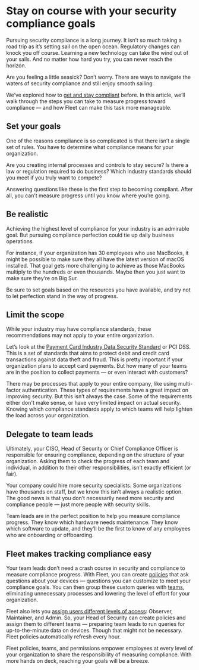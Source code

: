 # Stay on course with your security compliance goals

Pursuing security compliance is a long journey. It isn’t so much taking a road trip as it’s setting sail on the open ocean. Regulatory changes can knock you off course. Learning a new technology can take the wind out of your sails. And no matter how hard you try, you can never reach the horizon.

Are you feeling a little seasick? Don’t worry. There are ways to navigate the waters of security compliance and still enjoy smooth sailing.

We’ve explored how to [get and stay compliant](https://fleetdm.com/use-cases/get-and-stay-compliant-across-your-devices-with-fleet) before. In this article, we’ll walk through the steps you can take to measure progress toward compliance — and how Fleet can make this task more manageable.

## Set your goals

One of the reasons compliance is so complicated is that there isn’t a single set of rules. You have to determine what compliance means for your organization.

Are you creating internal processes and controls to stay secure? Is there a law or regulation required to do business? Which industry standards should you meet if you truly want to compete?

Answering questions like these is the first step to becoming compliant. After all, you can’t measure progress until you know where you’re going.

## Be realistic

Achieving the highest level of compliance for your industry is an admirable goal. But pursuing compliance perfection could tie up daily business operations.

For instance, if your organization has 30 employees who use MacBooks, it might be possible to make sure they all have the latest version of macOS installed. That goal gets more challenging to achieve as those MacBooks multiply to the hundreds or even thousands. Maybe then you just want to make sure they’re on Big Sur.

Be sure to set goals based on the resources you have available, and try not to let perfection stand in the way of progress.

## Limit the scope

While your industry may have compliance standards, these recommendations may not apply to your entire organization.

Let’s look at the [Payment Card Industry Data Security Standard](https://www.pcisecuritystandards.org/) or PCI DSS. This is a set of standards that aims to protect debit and credit card transactions against data theft and fraud. This is pretty important if your organization plans to accept card payments. But how many of your teams are in the position to collect payments — or even interact with customers?

There may be processes that apply to your entire company, like using multi-factor authentication. These types of requirements have a great impact on improving security. But this isn’t always the case. Some of the requirements either don't make sense, or have very limited impact on actual security. Knowing which compliance standards apply to which teams will help lighten the load across your organization.

## Delegate to team leads

Ultimately, your CISO, Head of Security or Chief Compliance Officer is responsible for ensuring compliance, depending on the structure of your organization. Asking them to check the progress of each team and individual, in addition to their other responsibilities, isn’t exactly efficient (or fair).

Your company could hire more security specialists. Some organizations have thousands on staff, but we know this isn’t always a realistic option. The good news is that you don’t necessarily need more security and compliance people — just more people with security skills.

Team leads are in the perfect position to help you measure compliance progress. They know which hardware needs maintenance. They know which software to update, and they’ll be the first to know of any employees who are onboarding or offboarding.

## Fleet makes tracking compliance easy

Your team leads don’t need a crash course in security and compliance to measure compliance progress. With Fleet, you can create [policies](https://fleetdm.com/securing/what-are-fleet-policies) that ask questions about your devices — questions you can customize to meet your compliance goals. You can then group these custom queries with [teams](https://fleetdm.com/docs/using-fleet/teams), eliminating unnecessary processes and lowering the level of effort for your organization.

Fleet also lets you [assign users different levels of access](https://fleetdm.com/docs/using-fleet/permissions): Observer, Maintainer, and Admin. So, your Head of Security can create policies and assign them to different teams — preparing team leads to run queries for up-to-the-minute data on devices. Though that might not be necessary. Fleet policies automatically refresh every hour.

Fleet policies, teams, and permissions empower employees at every level of your organization to share the responsibility of measuring compliance. With more hands on deck, reaching your goals will be a breeze.


<meta name="category" value="product">
<meta name="authorFullName" value="Chris McGillicuddy">
<meta name="authorGitHubUsername" value="fleetdm">
<meta name="publishedOn" value="2022-06-14">
<meta name="articleTitle" value="Stay on course with your security compliance goals">
